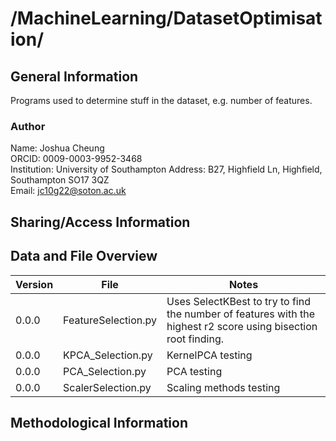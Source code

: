 # /MachineLearning/DatasetOptimisation/

## General Information

Programs used to determine stuff in the dataset, e.g. number of features.

### Author

Name: Joshua Cheung  
ORCID: 0009-0003-9952-3468  
Institution: University of Southampton
Address: B27, Highfield Ln, Highfield, Southampton SO17 3QZ  
Email: <jc10g22@soton.ac.uk>

## Sharing/Access Information

## Data and File Overview

| Version | File                | Notes                                                                                                          |
| ------- | ------------------- | -------------------------------------------------------------------------------------------------------------- |
| 0.0.0   | FeatureSelection.py | Uses SelectKBest to try to find the number of features with the highest r2 score using bisection root finding. |
| 0.0.0   | KPCA_Selection.py   | KernelPCA testing                                                                                              |
| 0.0.0   | PCA_Selection.py    | PCA testing                                                                                                    |
| 0.0.0   | ScalerSelection.py  | Scaling methods testing |

## Methodological Information

